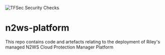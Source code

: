 ![TFSec Security Checks](https://github.com/withriley/n2ws-platform/actions/workflows/main.yml/badge.svg)

# n2ws-platform
This repo contains code and artefacts relating to the deployment of Riley's managed N2WS Cloud Protection Manager Platform